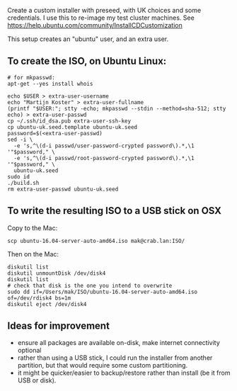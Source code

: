 Create a custom installer with preseed, with UK choices and some credentials.
I use this to re-image my test cluster machines.
See https://help.ubuntu.com/community/InstallCDCustomization

This setup creates an "ubuntu" user, and an extra user.

## To create the ISO, on Ubuntu Linux:

```
# for mkpasswd:
apt-get --yes install whois

echo $USER > extra-user-username
echo "Martijn Koster" > extra-user-fullname
(printf "$USER:"; stty -echo; mkpasswd --stdin --method=sha-512; stty echo) > extra-user-passwd
cp ~/.ssh/id_dsa.pub extra-user-ssh-key
cp ubuntu-uk.seed.template ubuntu-uk.seed
password=$(<extra-user-passwd)
sed -i \
  -e 's,^\(d-i passwd/user-password-crypted password\).*,\1 '"$password," \
  -e 's,^\(d-i passwd/root-password-crypted password\).*,\1 '"$password," \
  ubuntu-uk.seed
sudo id
./build.sh
rm extra-user-passwd ubuntu-uk.seed
```

## To write the resulting ISO to a USB stick on OSX

Copy to the Mac:

```
scp ubuntu-16.04-server-auto-amd64.iso mak@crab.lan:ISO/
```

Then on the Mac:

```
diskutil list
diskutil unmountDisk /dev/disk4
diskutil list
# check that disk is the one you intend to overwrite
sudo dd if=/Users/mak/ISO/ubuntu-16.04-server-auto-amd64.iso of=/dev/rdisk4 bs=1m
diskutil eject /dev/disk4
```

## Ideas for improvement

- ensure all packages are available on-disk, make internet connectivity optional
- rather than using a USB stick, I could run the installer from another partition,
  but that would require some custom partitioning.
- it might be quicker/easier to backup/restore rather than install (be it from USB or disk).
